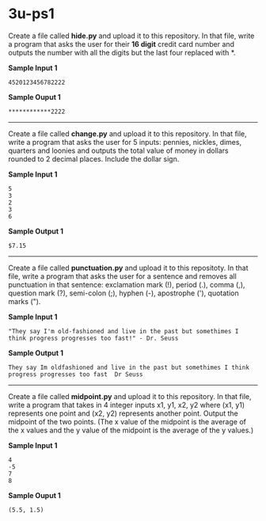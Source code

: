 # 3u-ps1

Create a file called **hide.py** and upload it to this repository. In that file, write a program that asks the user for their **16 digit** credit card number and outputs the number with all the digits but the last four replaced with *.

**Sample Input 1**
```
4520123456782222
```

**Sample Ouput 1**
```
************2222
```
---
Create a file called **change.py** and upload it to this repository. In that file, write a program that asks the user for 5 inputs: pennies, nickles, dimes, quarters and loonies and outputs the total value of money in dollars rounded to 2 decimal places. Include the dollar sign.

**Sample Input 1**
 ```
 5
 3
 2
 3
 6
 ```
 
 **Sample Output 1**
 ```
 $7.15
 ```
---

Create a file called **punctuation.py** and upload it to this repositoty. In that file, write a program that asks the user for a sentence and removes all punctuation in that sentence: exclamation mark (!), period (.), comma (,), question mark (?), semi-colon (;), hyphen (-), apostrophe ('), quotation marks (").

**Sample Input 1**
```
"They say I'm old-fashioned and live in the past but somethimes I think progress progresses too fast!" - Dr. Seuss
```

**Sample Output 1**
```
They say Im oldfashioned and live in the past but somethimes I think progress progresses too fast  Dr Seuss
```
---

Create a file called **midpoint.py** and upload it to this repository. In that file, write a program that takes in 4 integer inputs x1, y1, x2, y2 where (x1, y1) represents one point and (x2, y2) represents another point. Output the midpoint of the two points. (The x value of the midpoint is the average of the x values and the y value of the midpoint is the average of the y values.)

**Sample Input 1**
```
4
-5
7
8
```

**Sample Ouput 1**
```
(5.5, 1.5)
```

